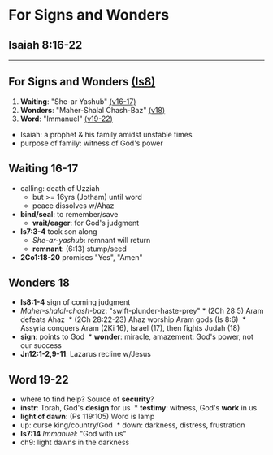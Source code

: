 <!-- .slide: <%= bg("unsplash-Jztmx9yqjBw-stars.jpg") %> data-state="title" -->
# For Signs and Wonders
## Isaiah 8:16-22

---
<!-- .slide: <%= bg("unsplash-Jztmx9yqjBw-stars.jpg") %> id="outline" -->
## For Signs and Wonders [(Is8)](# "ref")
1. **Waiting**: "She-ar Yashub" [(v16-17)](# "ref")
1. **Wonders**: "Maher-Shalal Chash-Baz" [(v18)](# "ref")
1. **Word**: "Immanuel" [(v19-22)](# "ref")

>>>

* Isaiah: a prophet & his family amidst unstable times
* purpose of family: witness of God's power 

## Waiting 16-17
* calling: death of Uzziah
    * but >= 16yrs (Jotham) until word
    * peace dissolves w/Ahaz
* **bind/seal**: to remember/save 
    * **wait/eager**: for God's judgment 
* **Is7:3-4** took son along
    * *She-ar-yashub*: remnant will return
    * **remnant**: (6:13) stump/seed 
* **2Co1:18-20** promises "Yes", "Amen" 

## Wonders 18
* **Is8:1-4** sign of coming judgment
* *Maher-shalal-chash-baz*: "swift-plunder-haste-prey"
        * (2Ch 28:5) Aram defeats Ahaz 
        * (2Ch 28:22-23) Ahaz worship Aram gods (Is 8:6) 
        * Assyria conquers Aram (2Ki 16), Israel (17), then fights Judah (18)
* **sign**: points to God 
        * **wonder**: miracle, amazement: God's power, not our success
* **Jn12:1-2,9-11**: Lazarus recline w/Jesus

## Word 19-22
* where to find help? Source of **security**? 
* **instr**: Torah, God's **design** for us 
        * **testimy**: witness, God's **work** in us
* **light of dawn**: (Ps 119:105) Word is lamp 
* up: curse king/country/God 
        * down: darkness, distress, frustration 
* **Is7:14** *Immanuel*: "God with us" 
* ch9: light dawns in the darkness


